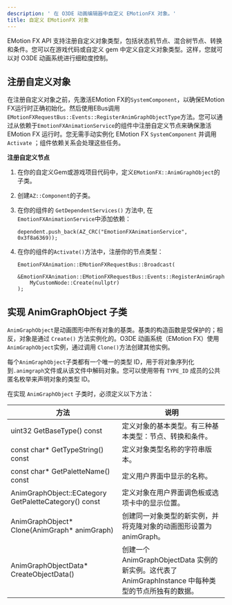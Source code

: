 ```yaml
---
description: ' 在 O3DE 动画编辑器中自定义 EMotionFX 对象。'
title: 自定义 EMotionFX 对象
---
```


EMotion FX API 支持注册自定义对象类型，包括状态机节点、混合树节点、转换和条件。您可以在游戏代码或自定义 gem 中定义自定义对象类型。这样，您就可以对 O3DE 动画系统进行细粒度控制。

## 注册自定义对象 

在注册自定义对象之前，先激活EMotion FX的`SystemComponent`，以确保EMotion FX运行时正确初始化。然后使用EBus调用`EMotionFXRequestBus::Events::RegisterAnimGraphObjectType`方法。您可以通过从依赖于`EmotionFXAnimationService`的组件中注册自定义节点来确保激活 EMotion FX 运行时。您无需手动实例化 EMotion FX `SystemComponent` 并调用 `Activate` ；组件依赖关系会处理这些任务。

**注册自定义节点**

1. 在你的自定义Gem或游戏项目代码中，定义`EMotionFX::AnimGraphObject`的子类。

1. 创建`AZ::Component`的子类。

1. 在你的组件的 `GetDependentServices()` 方法中, 在`EmotionFXAnimationService`中添加依赖：

   ```
   dependent.push_back(AZ_CRC("EmotionFXAnimationService", 0x3f8a6369));
   ```

1. 在你的组件的`Activate()`方法中，注册你的节点类型：

   ```
   EmotionFXAnimation::EMotionFXRequestBus::Broadcast(
     &EmotionFXAnimation::EMotionFXRequestBus::Events::RegisterAnimGraphNodeType,
       MyCustomNode::Create(nullptr)
   );
   ```

## 实现 AnimGraphObject 子类 

`AnimGraphObject`是动画图形中所有对象的基类。基类的构造函数是受保护的；相反，对象是通过 `Create()` 方法实例化的。O3DE 动画系统（EMotion FX）使用 `AnimGraphObject`实例，通过调用 `Clone()`方法创建其他实例。

每个`AnimGraphObject`子类都有一个唯一的类型 ID，用于将对象序列化到`.animgraph`文件或从该文件中解码对象。您可以使用带有 `TYPE_ID` 成员的公共匿名枚举来声明对象的类型 ID。

在实现 `AnimGraphObject` 子类时，必须定义以下方法：


| 方法 | 说明 |
| --- | --- |
| uint32 GetBaseType() const | 定义对象的基本类型。有三种基本类型：节点、转换和条件。 |
| const char\* GetTypeString() const | 定义对象类型名称的字符串版本。 |
| const char\* GetPaletteName() const | 定义用户界面中显示的名称。 |
| AnimGraphObject::ECategory GetPaletteCategory() const | 定义对象在用户界面调色板或选项卡中的显示位置。 |
| AnimGraphObject\* Clone(AnimGraph\* animGraph) | 创建同一对象类型的新实例，并将克隆对象的动画图形设置为 animGraph。 |
| AnimGraphObjectData\* CreateObjectData() | 创建一个 AnimGraphObjectData 实例的新实例。这代表了 AnimGraphInstance 中每种类型的节点所独有的数据。 |
